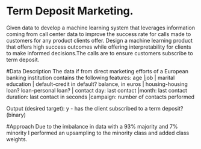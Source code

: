 # Term Deposit Marketing.

Given data to  develop a machine learning system that leverages information coming from call center data to improve the success rate for calls made to customers for any product clients offer. Design a machine learning product that offers high success outcomes while offering interpretability for  clients to make informed decisions.The calls are to ensure customers subscribe to term deposit.

#Data Description
The data if from  direct marketing efforts of a European banking institution contains the following features:
age |job | marital
education | default-credit in default? 
balance, in euros | housing-housing loan?
loan-personal loan? | contact
day: last contact |month: last contact
duration: last contact  in seconds |campaign: number of contacts performed 

Output (desired target):
y - has the client subscribed to a term deposit? (binary)

#Approach
Due to the  imbalance in data with a 93% majority  and 7% minority I performed an upsampling to the minority class and added class weights. 
